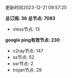 更新时间2023-12-21 09:57:25

**总订阅: 36**
**总节点: 7083**
- vless节点: 13

**google ping有效节点: 230**
- v2ray节点: 147
- ss节点: 52
- ssr节点: 2
- trojan节点: 29
